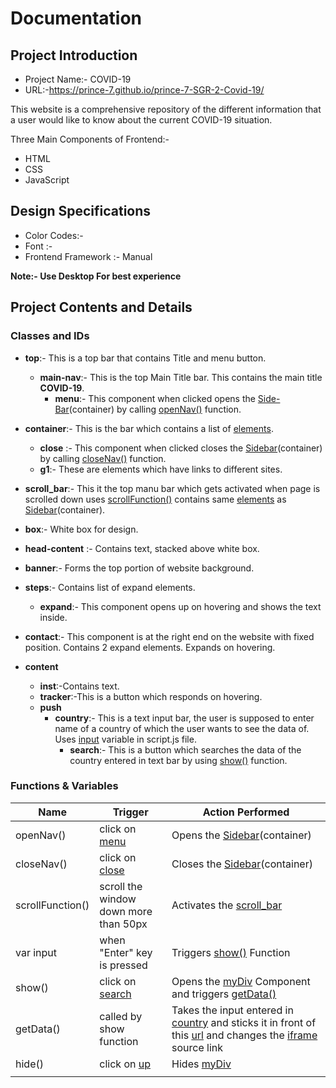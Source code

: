 # Documentation

## Project Introduction
- Project Name:- COVID-19
- URL:-https://prince-7.github.io/prince-7-SGR-2-Covid-19/

This website is a comprehensive repository of the different information that a user would like to know about the current COVID-19 situation.

Three Main Components of Frontend:-
- HTML
- CSS
- JavaScript

## Design Specifications
- Color Codes:-
- Font :-
- Frontend Framework :- Manual

**Note:- Use Desktop For best experience**


## Project Contents and Details

### Classes and IDs

* **top**:- This is a top bar that contains Title and menu button.
  * **main-nav**:- This is the top Main Title bar. This contains the main title **COVID-19**.
     * <a name="menu">**menu**</a>:- This component when clicked opens the [Side-Bar](#Sidebar)(container) by calling [openNav()](#open) function.
* <a name="SideBar">**container**</a>:- This is the bar which contains a list of [elements](#element).
   * <a name="close">**close**</a> :- This component when clicked closes the [Sidebar](#SideBar)(container) by calling [closeNav()](#close) function.
   * <a name="elements">**g1**</a>:- These are elements which have links to different sites.
* <a name="sroll_bar">**scroll_bar**</a>:- This it the top manu bar which gets activated when page is scrolled down uses [scrollFunction()](#scroll) contains same [elements](#element) as [Sidebar](#SideBar)(container).

* **box**:- White box for design.
* **head-content** :- Contains text, stacked above white box.
* **banner**:- Forms the top portion of  website background.
* **steps**:- Contains list of expand elements.
   * **expand**:- This component opens up on hovering and shows the text inside.
* **contact**:- This component is at the right end on the website with fixed position. Contains 2 expand elements. Expands on hovering.
* **content**
  * **inst**:-Contains text.
  * **tracker**:-This is a button which responds on hovering.
  * **push**
    * <a name="country">**country**</a>:- This is a text input bar, the user is supposed to enter name of a country of which the user wants to see the data of. Uses [input](#input) variable in script.js file.
      * <a name="search">**search**</a>:- This is a button which searches the data of the country entered in text bar by using [show()](#show) function.
    




### Functions & Variables
| Name |Trigger |  Action Performed |
| -----------|---------- | ----------- |
| <a name="open"> openNav()</a>| click on [menu](#menu) | Opens the [Sidebar](#SideBar)(container) |
| <a name="close"> closeNav()</a> | click on [close](#close) |Closes the [Sidebar](#SideBar)(container)|
| <a name="scroll"> scrollFunction()</a> | scroll the window down more than 50px|Activates the [scroll_bar](#scroll_bar)|
|<a name="input">var input</a>| when "Enter" key is pressed| Triggers [show()](#show) Function|
| <a name="show">show()</a>| click on [search](#search) | Opens the [myDiv](#myDiv) Component and triggers [getData()](#get)|
| <a name="">getData()</a>|  called by show function | Takes the input entered in [country](#country) and sticks it in front of this [url](https://www.worldometers.info/coronavirus/country/) and changes the [iframe](#iframe) source link|
| <a name="hide">hide()</a>| click on [up](#up)| Hides [myDiv](#myDiv)|
| <a name="">

